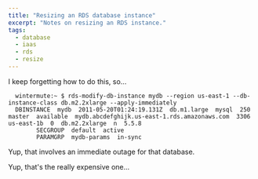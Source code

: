 ```yaml
---
title: "Resizing an RDS database instance"
excerpt: "Notes on resizing an RDS instance."
tags:
  - database
  - iaas
  - rds
  - resize
---
```


I keep forgetting how to do this, so...

~~~ console
  wintermute:~ $ rds-modify-db-instance mydb --region us-east-1 --db-instance-class db.m2.2xlarge --apply-immediately
  DBINSTANCE  mydb  2011-05-20T01:24:19.131Z  db.m1.large  mysql  250  master  available  mydb.abcdefghijk.us-east-1.rds.amazonaws.com  3306  us-east-1b  0  db.m2.2xlarge  n  5.5.8
        SECGROUP  default  active
        PARAMGRP  mydb-params  in-sync
~~~

Yup, that involves an immediate outage for that database.

Yup, that's the really expensive one...
